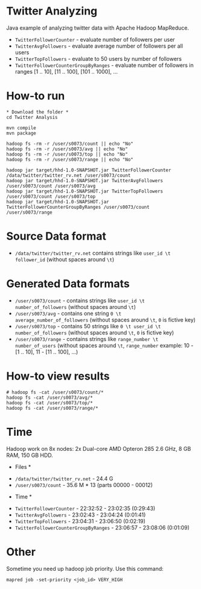 # Twitter Analyzing #

Java example of analyzing twitter data with Apache Hadoop MapReduce.

 - `TwitterFollowerCounter` - evaluate number of followers per user
 - `TwitterAvgFollowers` - evaluate average number of followers per all users
 - `TwitterTopFollowers` - evaluate to 50 users by number of followers
 - `TwitterFollowerCounterGroupByRanges` - evaluate number of followers in ranges [1 .. 10], [11 .. 100], [101 .. 1000], ...



# How-to run #

    * Download the folder *
    cd Twitter Analysis
    
    mvn compile
    mvn package
    
    hadoop fs -rm -r /user/s0073/count || echo "No"
    hadoop fs -rm -r /user/s0073/avg || echo "No"
    hadoop fs -rm -r /user/s0073/top || echo "No"
    hadoop fs -rm -r /user/s0073/range || echo "No"
    
    hadoop jar target/hhd-1.0-SNAPSHOT.jar TwitterFollowerCounter /data/twitter/twitter_rv.net /user/s0073/count
    hadoop jar target/hhd-1.0-SNAPSHOT.jar TwitterAvgFollowers /user/s0073/count /user/s0073/avg
    hadoop jar target/hhd-1.0-SNAPSHOT.jar TwitterTopFollowers /user/s0073/count /user/s0073/top
    hadoop jar target/hhd-1.0-SNAPSHOT.jar TwitterFollowerCounterGroupByRanges /user/s0073/count /user/s0073/range

    
# Source Data format #

 - `/data/twitter/twitter_rv.net` contains strings like `user_id \t follower_id` (without spaces around `\t`)


# Generated Data formats #

 - `/user/s0073/count` - contains strings like `user_id \t number_of_followers` (without spaces around `\t`)
 - `/user/s0073/avg` - contains one string `0 \t average_number_of_followers` (without spaces around `\t`, `0` is fictive key)
 - `/user/s0073/top` - contains 50 strings like `0 \t user_id \t number_of_followers` (without spaces around `\t`, `0` is fictive key)
 - `/user/s0073/range` - contains strings like `range_number \t number_of_users` (without spaces around `\t`, `range_number` example: 10 - [1 .. 10], 11 - [11 .. 100], ...)

 
# How-to view results #

    # hadoop fs -cat /user/s0073/count/*
    hadoop fs -cat /user/s0073/avg/*
    hadoop fs -cat /user/s0073/top/*
    hadoop fs -cat /user/s0073/range/*


# Time #

Hadoop work on 8x nodes: 2x Dual-core AMD Opteron 285 2.6 GHz, 8 GB RAM, 150 GB HDD.

* Files *  
 - `/data/twitter/twitter_rv.net` - 24.4 G
 - `/user/s0073/count` - 35.6 M * 13 (parts 00000 - 00012)

* Time *  
 - `TwitterFollowerCounter` - 22:32:52 - 23:02:35 (0:29:43)
 - `TwitterAvgFollowers` - 23:02:43 - 23:04:24 (0:01:41)
 - `TwitterTopFollowers` - 23:04:31 - 23:06:50 (0:02:19)
 - `TwitterFollowerCounterGroupByRanges` - 23:06:57 - 23:08:06 (0:01:09)


# Other #

Sometime you need up hadoop job priority. Use this command:

    mapred job -set-priority <job_id> VERY_HIGH
